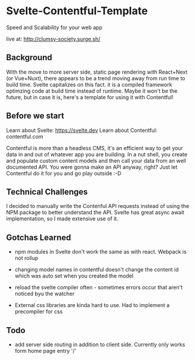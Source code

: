 # Svelte-Contentful-Template
Speed and Scalability for your web app

live at: http://clumsy-society.surge.sh/

## Background

With the move to more server side, static page rendering with React+Next (or Vue+Nuxt), there appears to be a trend moving away from run time to build time.
Svelte capitalizes on this fact.  it is a compiled framework optimzing code at build time instead of runtime.
Maybe it won't be the future, but in case it is, here's a template for using it with Contentful!

## Before we start

Learn about Svelte: https://svelte.dev
Learn about Contentful: contentful.com

Contentful is more than a headless CMS, it's an efficient way to get your data in and out of whatever app you are building.
In a nut shell, you create and populate custom content models and then call your data from an well documented API.
You were gonna make an API anyway, right?  Just let Contentful do it for you and go play outside :-D

## Technical Challenges

I decided to manually write the Contenful API requests instead of using the NPM package to better understand the API.
Svelte has great async await implementation, so I made extensive use of it.

## Gotchas Learned

- npm modules in Svelte don't work the same as with react.  Webpack is not rollup

- changing model names in contentful doesn't change the content id which was auto set when you created the model

- reload the svelte compiler often - sometimes errors occur that aren't noticed byu the watcher

- External css libraries are kinda hard to use.  Had to implement a precompiler for css

## Todo

- add server side routing in addition to client side.  Currently only works form home page entry '/'



